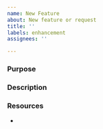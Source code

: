 ```yaml
---
name: New Feature
about: New feature or request
title: ''
labels: enhancement
assignees: ''

---
```


### Purpose

<!-- Why is this feature being implemented? Describe what lead to this feature being perceived. -->

### Description

<!-- Describe the enhancement/new feature that will be added. How does it make our project better? -->

### Resources

<!-- Link to any extra resources that might help with the enhancements and describe the relevance if not obvious. -->

- 
